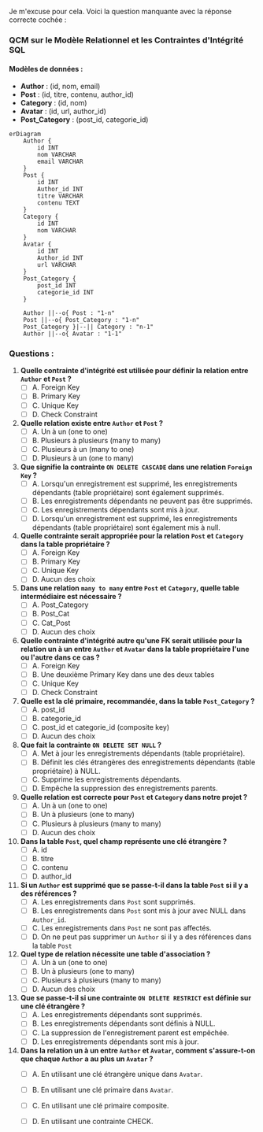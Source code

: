 Je m'excuse pour cela. Voici la question manquante avec la réponse correcte cochée :

### QCM sur le Modèle Relationnel et les Contraintes d'Intégrité SQL

#### Modèles de données :
- **Author** : (id, nom, email)
- **Post** : (id, titre, contenu, author_id)
- **Category** : (id, nom)
- **Avatar** : (id, url, author_id)
- **Post_Category** : (post_id, categorie_id)

```mermaid
erDiagram
    Author {
        id INT
        nom VARCHAR
        email VARCHAR
    }
    Post {
        id INT
        Author_id INT
        titre VARCHAR
        contenu TEXT
    }
    Category {
        id INT
        nom VARCHAR
    }
    Avatar {
        id INT
        Author_id INT
        url VARCHAR
    }
    Post_Category {
        post_id INT
        categorie_id INT
    }

    Author ||--o{ Post : "1-n"
    Post ||--o{ Post_Category : "1-n"
    Post_Category }|--|| Category : "n-1"
    Author ||--o{ Avatar : "1-1"

```

### Questions :

1. **Quelle contrainte d'intégrité est utilisée pour définir la relation entre `Author` et `Post` ?**
   - [ ] A. Foreign Key
   - [ ] B. Primary Key
   - [ ] C. Unique Key
   - [ ] D. Check Constraint

2. **Quelle relation existe entre `Author` et `Post` ?**
   - [ ] A. Un à un (one to one)
   - [ ] B. Plusieurs à plusieurs (many to many)
   - [ ] C. Plusieurs à un (many to one)
   - [ ] D. Plusieurs à un (one to many)

3. **Que signifie la contrainte `ON DELETE CASCADE` dans une relation `Foreign Key` ?**
   - [ ] A. Lorsqu'un enregistrement est supprimé, les enregistrements dépendants (table propriétaire) sont également supprimés.
   - [ ] B. Les enregistrements dépendants ne peuvent pas être supprimés.
   - [ ] C. Les enregistrements dépendants sont mis à jour.
   - [ ] D. Lorsqu'un enregistrement est supprimé, les enregistrements dépendants (table propriétaire) sont également mis à null.

4. **Quelle contrainte serait appropriée pour la relation `Post` et `Category` dans la table propriétaire ?**
   - [ ] A. Foreign Key
   - [ ] B. Primary Key
   - [ ] C. Unique Key
   - [ ] D. Aucun des choix

5. **Dans une relation `many to many` entre `Post` et `Category`, quelle table intermédiaire est nécessaire ?**
   - [ ] A. Post_Category
   - [ ] B. Post_Cat
   - [ ] C. Cat_Post
   - [ ] D. Aucun des choix

6. **Quelle contrainte d'intégrité autre qu'une FK serait utilisée pour la relation un à un entre `Author` et `Avatar` dans la table propriétaire l'une ou l'autre dans ce cas ?**
   - [ ] A. Foreign Key
   - [ ] B. Une deuxième Primary Key dans une des deux tables
   - [ ] C. Unique Key
   - [ ] D. Check Constraint

7. **Quelle est la clé primaire, recommandée, dans la table `Post_Category` ?**
   - [ ] A. post_id
   - [ ] B. categorie_id
   - [ ] C. post_id et categorie_id (composite key)
   - [ ] D. Aucun des choix

8. **Que fait la contrainte `ON DELETE SET NULL` ?**
   - [ ] A. Met à jour les enregistrements dépendants (table propriétaire).
   - [ ] B. Définit les clés étrangères des enregistrements dépendants (table propriétaire) à NULL.
   - [ ] C. Supprime les enregistrements dépendants.
   - [ ] D. Empêche la suppression des enregistrements parents.

9. **Quelle relation est correcte pour `Post` et `Category` dans notre projet ?**
   - [ ] A. Un à un (one to one)
   - [ ] B. Un à plusieurs (one to many)
   - [ ] C. Plusieurs à plusieurs (many to many)
   - [ ] D. Aucun des choix

10. **Dans la table `Post`, quel champ représente une clé étrangère ?**
    - [ ] A. id
    - [ ] B. titre
    - [ ] C. contenu
    - [ ] D. author_id

11. **Si un `Author` est supprimé que se passe-t-il dans la table `Post` si il y a des références ?**
    - [ ] A. Les enregistrements dans `Post` sont supprimés.
    - [ ] B. Les enregistrements dans `Post` sont mis à jour avec NULL dans `Author_id`.
    - [ ] C. Les enregistrements dans `Post` ne sont pas affectés.
    - [ ] D. On ne peut pas supprimer un `Author` si il y a des références dans la table `Post`

12. **Quel type de relation nécessite une table d'association ?**
    - [ ] A. Un à un (one to one)
    - [ ] B. Un à plusieurs (one to many)
    - [ ] C. Plusieurs à plusieurs (many to many)
    - [ ] D. Aucun des choix

13. **Que se passe-t-il si une contrainte `ON DELETE RESTRICT` est définie sur une clé étrangère ?**
    - [ ] A. Les enregistrements dépendants sont supprimés.
    - [ ] B. Les enregistrements dépendants sont définis à NULL.
    - [ ] C. La suppression de l'enregistrement parent est empêchée.
    - [ ] D. Les enregistrements dépendants sont mis à jour.

14. **Dans la relation un à un entre `Author` et `Avatar`, comment s'assure-t-on que chaque `Author` a au plus un `Avatar` ?**
    - [ ] A. En utilisant une clé étrangère unique dans `Avatar`.
    - [ ] B. En utilisant une clé primaire dans `Avatar`.
    - [ ] C. En utilisant une clé primaire composite.
    - [ ] D. En utilisant une contrainte CHECK.

